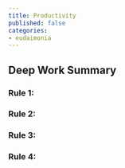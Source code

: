 ```yaml
---
title: Productivity
published: false
categories:
- eudaimonia
---
```


## Deep Work Summary

### Rule 1:
### Rule 2:
### Rule 3:
### Rule 4: 